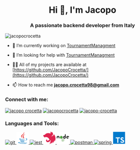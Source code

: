 <h1 align="center">Hi 👋, I'm Jacopo</h1>
<h3 align="center">A passionate backend developer from Italy</h3>

<p align="left"> <img src="https://komarev.com/ghpvc/?username=jacopocrocetta&label=Profile%20views&color=0e75b6&style=flat" alt="jacopocrocetta" /> </p>

- 🔭 I’m currently working on [TournamentManagment](https://github.com/JacopoCrocetta/TournamentManagment)

- 🤝 I’m looking for help with [TournamentManagment](https://github.com/JacopoCrocetta/TournamentManagment)

- 👨‍💻 All of my projects are available at [https://github.com/JacopoCrocetta/](https://github.com/JacopoCrocetta/)

- 📫 How to reach me **jacopo.crocetta98@gmail.com**

<h3 align="left">Connect with me:</h3>
<p align="left">
<a href="https://linkedin.com/in/jacopo crocetta" target="blank"><img align="center" src="https://raw.githubusercontent.com/rahuldkjain/github-profile-readme-generator/master/src/images/icons/Social/linked-in-alt.svg" alt="jacopo crocetta" height="30" width="40" /></a>
<a href="https://instagram.com/jacopocrocetta" target="blank"><img align="center" src="https://raw.githubusercontent.com/rahuldkjain/github-profile-readme-generator/master/src/images/icons/Social/instagram.svg" alt="jacopocrocetta" height="30" width="40" /></a>
<a href="https://bento.me/jacopo-crocetta" target="blank"><img align="center" src="https://cdn.prod.website-files.com/6335b33630f88833a92915fc/63e501246a370e0d4462f2ed_herologo.png" alt="jacopo-crocetta" height="30" width="40" /></a>
</p>

<h3 align="left">Languages and Tools:</h3>
<p align="left"> <a href="https://git-scm.com/" target="_blank" rel="noreferrer"> <img src="https://www.vectorlogo.zone/logos/git-scm/git-scm-icon.svg" alt="git" width="40" height="40"/> </a> <a href="https://www.java.com" target="_blank" rel="noreferrer"> <img src="https://raw.githubusercontent.com/devicons/devicon/master/icons/java/java-original.svg" alt="java" width="40" height="40"/> </a> <a href="https://jestjs.io" target="_blank" rel="noreferrer"> <img src="https://www.vectorlogo.zone/logos/jestjsio/jestjsio-icon.svg" alt="jest" width="40" height="40"/> </a> <a href="https://nestjs.com/" target="_blank" rel="noreferrer"> <img src="https://raw.githubusercontent.com/devicons/devicon/master/icons/nestjs/nestjs-plain.svg" alt="nestjs" width="40" height="40"/> </a> <a href="https://nodejs.org" target="_blank" rel="noreferrer"> <img src="https://raw.githubusercontent.com/devicons/devicon/master/icons/nodejs/nodejs-original-wordmark.svg" alt="nodejs" width="40" height="40"/> </a> <a href="https://postman.com" target="_blank" rel="noreferrer"> <img src="https://www.vectorlogo.zone/logos/getpostman/getpostman-icon.svg" alt="postman" width="40" height="40"/> </a> <a href="https://spring.io/" target="_blank" rel="noreferrer"> <img src="https://www.vectorlogo.zone/logos/springio/springio-icon.svg" alt="spring" width="40" height="40"/> </a> <a href="https://www.typescriptlang.org/" target="_blank" rel="noreferrer"> <img src="https://raw.githubusercontent.com/devicons/devicon/master/icons/typescript/typescript-original.svg" alt="typescript" width="40" height="40"/> </a> </p>
